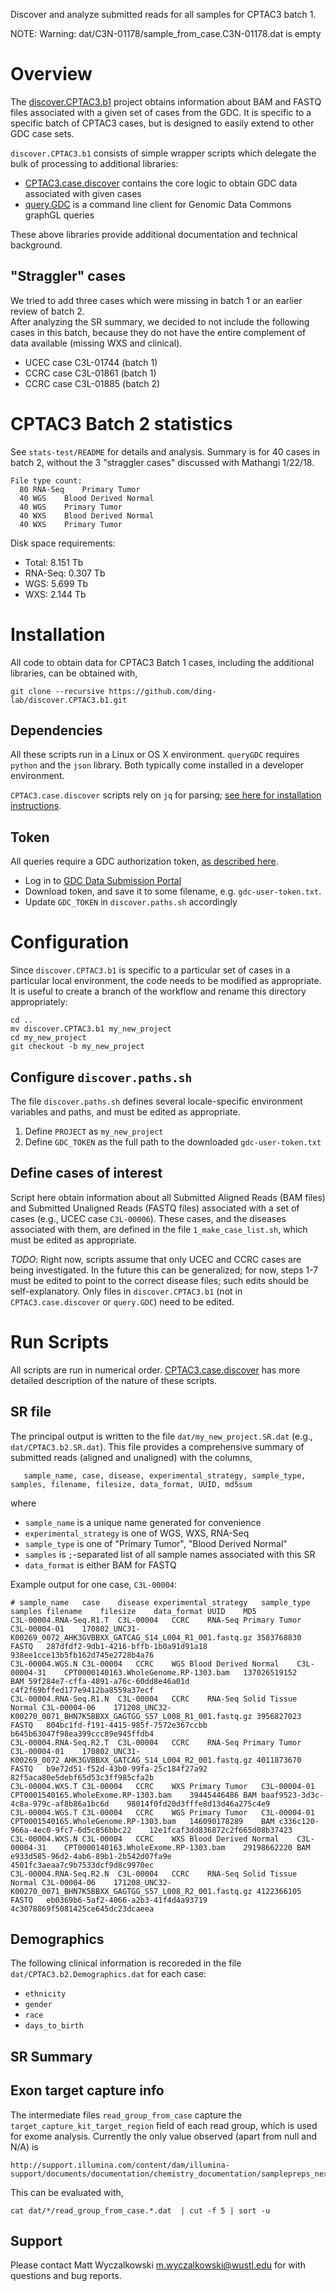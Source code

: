 Discover and analyze submitted reads for all samples for CPTAC3 batch 1.

NOTE: Warning: dat/C3N-01178/sample_from_case.C3N-01178.dat is empty

# Overview

The [discover.CPTAC3.b1](https://github.com/ding-lab/discover.CPTAC3.b1) project obtains information about 
BAM and FASTQ files associated with a given set of cases from the GDC. It is specific to a specific batch of CPTAC3 cases, but
is designed to easily extend to other GDC case sets.

`discover.CPTAC3.b1` consists of simple wrapper scripts which delegate the bulk of processing to additional libraries:

* [CPTAC3.case.discover](https://github.com/ding-lab/CPTAC3.case.discover) contains the core logic to obtain
GDC data associated with given cases
* [query.GDC](https://github.com/ding-lab/queryGDC) is a command line client for Genomic Data Commons graphGL queries

These above libraries provide additional documentation and technical background.

## "Straggler" cases

We tried to add three cases which were missing in batch 1 or an earlier review of batch 2.  
After analyzing the SR summary, we decided to not include the following cases in this
batch, because they do not have the entire complement of data available (missing WXS and clinical).

* UCEC case C3L-01744 (batch 1)
* CCRC case C3L-01861 (batch 1)
* CCRC case C3L-01885 (batch 2)



# CPTAC3 Batch 2 statistics

See `stats-test/README` for details and analysis.  Summary is for 40 cases in batch 2, without the 3 "straggler cases"
discussed with Mathangi 1/22/18.
```
File type count:
  80 RNA-Seq    Primary Tumor
  40 WGS    Blood Derived Normal
  40 WGS    Primary Tumor
  40 WXS    Blood Derived Normal
  40 WXS    Primary Tumor
```

Disk space requirements:

* Total: 8.151 Tb
* RNA-Seq: 0.307 Tb
* WGS: 5.699 Tb
* WXS: 2.144 Tb

# Installation

All code to obtain data for CPTAC3 Batch 1 cases, including the additional libraries, can be obtained with,
``` 
git clone --recursive https://github.com/ding-lab/discover.CPTAC3.b1.git 
```

## Dependencies

All these scripts run in a Linux or OS X environment.  `queryGDC` requires
`python` and the `json` library. Both typically come installed in a developer
environment.

`CPTAC3.case.discover` scripts rely on `jq` for parsing; [see here for installation instructions](https://stedolan.github.io/jq/download/).

## Token

All queries require a GDC authorization token, [as described
here](https://docs.gdc.cancer.gov/Data_Submission_Portal/Users_Guide/Authentication/).

* Log in to [GDC Data Submission Portal](https://portal.gdc.cancer.gov/submission/CPTAC/3/dashboard)
* Download token, and save it to some filename, e.g. `gdc-user-token.txt`.
* Update `GDC_TOKEN` in `discover.paths.sh` accordingly

# Configuration

Since `discover.CPTAC3.b1` is specific to a particular set of cases in a particular local environment, the code needs to be
modified as appropriate.  It is useful to create a branch of the workflow and rename this directory appropriately:
```
cd ..
mv discover.CPTAC3.b1 my_new_project
cd my_new_project
git checkout -b my_new_project 
```

## Configure `discover.paths.sh`

The file `discover.paths.sh` defines several locale-specific environment variables and paths, and must be edited as appropriate.

1. Define `PROJECT` as `my_new_project`
2. Define `GDC_TOKEN` as the full path to the downloaded `gdc-user-token.txt`

## Define cases of interest

Script here obtain information about all Submitted Aligned Reads (BAM files) and Submitted Unaligned Reads (FASTQ files)
associated with a set of cases (e.g., UCEC case `C3L-00006`).  These cases, and the diseases associated with them, are defined
in the file `1_make_case_list.sh`, which must be edited as appropriate.

*TODO*: Right now, scripts assume that only UCEC and CCRC cases are being investigated.  In the future this can be generalized; for now, 
steps 1-7 must be edited to point to the correct disease files; such edits should be self-explanatory.  Only files in `discover.CPTAC3.b1`
(not in `CPTAC3.case.discover` or `query.GDC`) need to be edited.

# Run Scripts

All scripts are run in numerical order.  [CPTAC3.case.discover](https://github.com/ding-lab/CPTAC3.case.discover) has more detailed 
description of the nature of these scripts.

## SR file

The principal output is written to the file `dat/my_new_project.SR.dat` (e.g., `dat/CPTAC3.b2.SR.dat`).  This file provides a comprehensive summary of submitted reads (aligned and unaligned)
with the columns,
```
   sample_name, case, disease, experimental_strategy, sample_type, samples, filename, filesize, data_format, UUID, md5sum
```
where

* `sample_name` is a unique name generated for convenience
* `experimental_strategy` is one of WGS, WXS, RNA-Seq
* `sample_type` is one of "Primary Tumor", "Blood Derived Normal"
* `samples` is `;`-separated list of all sample names associated with this SR
* `data_format` is either BAM for FASTQ

Example output for one case, `C3L-00004`:

```
# sample_name   case    disease experimental_strategy   sample_type samples filename    filesize    data_format UUID    MD5
C3L-00004.RNA-Seq.R1.T  C3L-00004   CCRC    RNA-Seq Primary Tumor   C3L-00004-01    170802_UNC31-K00269_0072_AHK3GVBBXX_GATCAG_S14_L004_R1_001.fastq.gz 3583768830  FASTQ   287dfdf2-9db1-4216-bffb-1b0a91d91a18    938ee1cce13b5fb162d745e2728b4a76
C3L-00004.WGS.N C3L-00004   CCRC    WGS Blood Derived Normal    C3L-00004-31    CPT0000140163.WholeGenome.RP-1303.bam   137026519152    BAM 59f284e7-cffa-4891-a76c-60dd8e46a01d    c4f2f69bffed177e9412ba8559a37ecf
C3L-00004.RNA-Seq.R1.N  C3L-00004   CCRC    RNA-Seq Solid Tissue Normal C3L-00004-06    171208_UNC32-K00270_0071_BHN7K5BBXX_GAGTGG_S57_L008_R1_001.fastq.gz 3956827023  FASTQ   804bc1fd-f191-4415-985f-7572e367ccbb    b645b63047f98ea399ccc89e945ffdb4
C3L-00004.RNA-Seq.R2.T  C3L-00004   CCRC    RNA-Seq Primary Tumor   C3L-00004-01    170802_UNC31-K00269_0072_AHK3GVBBXX_GATCAG_S14_L004_R2_001.fastq.gz 4011873670  FASTQ   b9e72d51-f52d-43b0-99fa-25c184f27a92    82f5aca80e5debf65d53c3ff985cfa2b
C3L-00004.WXS.T C3L-00004   CCRC    WXS Primary Tumor   C3L-00004-01    CPT0001540165.WholeExome.RP-1303.bam    39445446486 BAM baaf9523-3d3c-4c8a-979c-af8b86a1bc6d    98014f0fd20d3fffe8d13d46a275c4e9
C3L-00004.WGS.T C3L-00004   CCRC    WGS Primary Tumor   C3L-00004-01    CPT0001540165.WholeGenome.RP-1303.bam   146090178289    BAM c336c120-966a-4ec0-9fc7-6d5c856bbc22    12e1fcaf3dd836872c2f665d08b37423
C3L-00004.WXS.N C3L-00004   CCRC    WXS Blood Derived Normal    C3L-00004-31    CPT0000140163.WholeExome.RP-1303.bam    29198662220 BAM e933d585-96d2-4ab6-89b1-2b542d07fa9e    4501fc3aeaa7c9b7533dcf9d8c9970ec
C3L-00004.RNA-Seq.R2.N  C3L-00004   CCRC    RNA-Seq Solid Tissue Normal C3L-00004-06    171208_UNC32-K00270_0071_BHN7K5BBXX_GAGTGG_S57_L008_R2_001.fastq.gz 4122366105  FASTQ   eb0369b6-5af2-4066-a2b3-41f4d4a93719    4c3078869f5081425ce645dc23dcaeea
```

## Demographics

The following clinical information is recoreded in the file `dat/CPTAC3.b2.Demographics.dat` for each case:

* `ethnicity`
* `gender`
* `race`
* `days_to_birth`

## SR Summary




## Exon target capture info

The intermediate files `read_group_from_case` capture the `target_capture_kit_target_region` field of each read group, which is used for exome analysis.  Currently the
only value observed (apart from null and N/A) is 
```
http://support.illumina.com/content/dam/illumina-support/documents/documentation/chemistry_documentation/samplepreps_nextera/nexterarapidcapture/nexterarapidcapture_exome_targetedregions_v1.2.bed
```
This can be evaluated with,
```
cat dat/*/read_group_from_case.*.dat  | cut -f 5 | sort -u
```

## Support 

Please contact Matt Wyczalkowski <m.wyczalkowski@wustl.edu> for with questions and bug reports.
